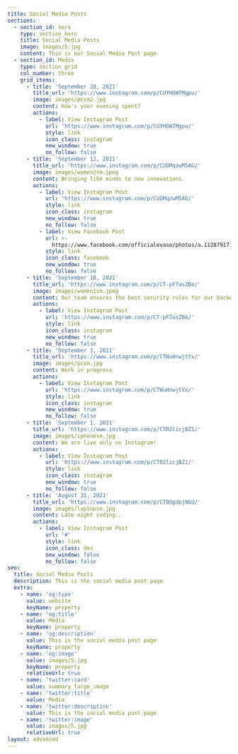 ```yaml
---
title: Social Media Posts
sections:
  - section_id: hero
    type: section_hero
    title: Social Media Posts
    image: images/5.jpg
    content: This is our Social Media Post page
  - section_id: Media
    type: section_grid
    col_number: three
    grid_items:
      - title: 'September 28, 2021'
        title_url: 'https://www.instagram.com/p/CUYHGW7Mgpu/'
        image: images/pcsm2.jpg
        content: How's your evening spent?
        actions:
          - label: View Instagram Post
            url: 'https://www.instagram.com/p/CUYHGW7Mgpu/'
            style: link
            icon_class: instagram
            new_window: true
            no_follow: false
      - title: 'September 12, 2021'
        title_url: 'https://www.instagram.com/p/CUGMqzwM5AG/'
        image: images/women2sm.jpeg
        content: Bringing like minds to new innovations.
        actions:
          - label: View Instagram Post
            url: 'https://www.instagram.com/p/CUGMqzwM5AG/'
            style: link
            icon_class: instagram
            new_window: true
            no_follow: false
          - label: View Facebook Post
            url: >-
              https://www.facebook.com/officialevase/photos/a.112879171113306/118668647201025/
            style: link
            icon_class: facebook
            new_window: true
            no_follow: false
      - title: 'September 18, 2021'
        title_url: 'https://www.instagram.com/p/CT-pF7asZBe/'
        image: images/women1sm.jpeg
        content: Our team ensures the best security rules for our backend systems.
        actions:
          - label: View Instagram Post
            url: 'https://www.instagram.com/p/CT-pF7asZBe/'
            style: link
            icon_class: instagram
            new_window: true
            no_follow: false
      - title: 'September 3, 2021'
        title_url: 'https://www.instagram.com/p/CTWuHnwjtYx/'
        image: images/pcsm.jpg
        content: Work in progress
        actions:
          - label: View Instagram Post
            url: 'https://www.instagram.com/p/CTWuHnwjtYx/'
            style: link
            icon_class: instagram
            new_window: true
            no_follow: false
      - title: 'September 1, 2021'
        title_url: 'https://www.instagram.com/p/CTR2licjBZ1/'
        image: images/iphonesm.jpg
        content: We are live only on Instagram!
        actions:
          - label: View Instagram Post
            url: 'https://www.instagram.com/p/CTR2licjBZ1/'
            style: link
            icon_class: instagram
            new_window: true
            no_follow: false
      - title: 'August 31, 2021'
        title_url: 'https://www.instagram.com/p/CTQOgdpjNGU/'
        image: images/laptopsm.jpg
        content: Late night coding..
        actions:
          - label: View Instagram Post
            url: '#'
            style: link
            icon_class: dev
            new_window: false
            no_follow: false
seo:
  title: Social Media Posts
  description: This is the social media post page
  extra:
    - name: 'og:type'
      value: website
      keyName: property
    - name: 'og:title'
      value: Media
      keyName: property
    - name: 'og:description'
      value: This is the social media post page
      keyName: property
    - name: 'og:image'
      value: images/5.jpg
      keyName: property
      relativeUrl: true
    - name: 'twitter:card'
      value: summary_large_image
    - name: 'twitter:title'
      value: Media
    - name: 'twitter:description'
      value: This is the social media post page
    - name: 'twitter:image'
      value: images/5.jpg
      relativeUrl: true
layout: advanced
---
```

